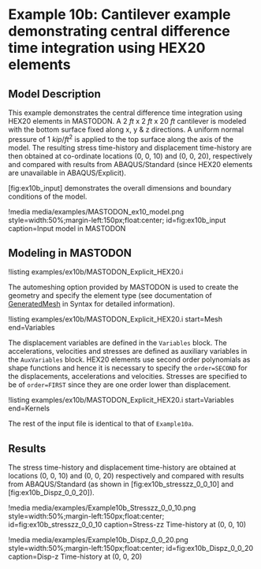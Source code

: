 # Example 10b: Cantilever example demonstrating central difference time integration using HEX20 elements

## Model Description

This example demonstrates the central difference time integration using HEX20 elements in MASTODON. A 2 $ft$ x 2 $ft$ x 20 $ft$ cantilever is modeled with the bottom surface fixed along x, y & z directions. A uniform normal pressure of 1 $kip/ft^2$ is applied to the top surface along the axis of the model. The resulting stress time-history and displacement time-history are then obtained at co-ordinate locations (0, 0, 10) and (0, 0, 20), respectively and compared with results from ABAQUS/Standard (since HEX20 elements are unavailable in ABAQUS/Explicit).

[fig:ex10b_input] demonstrates the overall dimensions and boundary conditions of the model.

!media media/examples/MASTODON_ex10_model.png
       style=width:50%;margin-left:150px;float:center;
       id=fig:ex10b_input
       caption=Input model in MASTODON

## Modeling in MASTODON

!listing examples/ex10b/MASTODON_Explicit_HEX20.i

The automeshing option provided by MASTODON is used to create the geometry and specify the element type (see documentation of [GeneratedMesh](mesh/index.md) in Syntax for detailed information).

!listing examples/ex10b/MASTODON_Explicit_HEX20.i
         start=Mesh
         end=Variables

The displacement variables are defined in the `Variables` block. The accelerations, velocities and stresses are defined as auxiliary variables in the `AuxVariables` block. HEX20 elements use second order polynomials as shape functions and hence it is necessary to specify the `order=SECOND` for the displacements, accelerations and velocities. Stresses are specified to be of `order=FIRST` since they are one order lower than displacement.

!listing examples/ex10b/MASTODON_Explicit_HEX20.i
         start=Variables
         end=Kernels

The rest of the input file is identical to that of `Example10a`.

## Results

The stress time-history and displacement time-history are obtained at locations (0, 0, 10) and (0, 0, 20) respectively and compared with results from ABAQUS/Standard (as shown in [fig:ex10b_stresszz_0_0_10] and [fig:ex10b_Dispz_0_0_20]).

!media media/examples/Example10b_Stresszz_0_0_10.png
       style=width:50%;margin-left:150px;float:center;
       id=fig:ex10b_stresszz_0_0_10
       caption=Stress-zz Time-history at (0, 0, 10)

!media media/examples/Example10b_Dispz_0_0_20.png
       style=width:50%;margin-left:150px;float:center;
       id=fig:ex10b_Dispz_0_0_20
       caption=Disp-z Time-history at (0, 0, 20)
